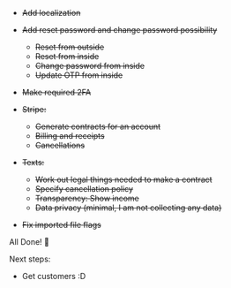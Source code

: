 * ~~Add localization~~

* ~~Add reset password and change password possibility~~
  * ~~Reset from outside~~
  * ~~Reset from inside~~
  * ~~Change password from inside~~
  * ~~Update OTP from inside~~

* ~~Make required 2FA~~

* ~~Stripe:~~
  * ~~Generate contracts for an account~~
  * ~~Billing and receipts~~
  * ~~Cancellations~~

* ~~Texts:~~
  * ~~Work out legal things needed to make a contract~~
  * ~~Specify cancellation policy~~
  * ~~Transparency: Show income~~
  * ~~Data privacy (minimal, I am not collecting any data)~~

* ~~Fix imported file flags~~

All Done! :tada:

Next steps:
* Get customers :D
